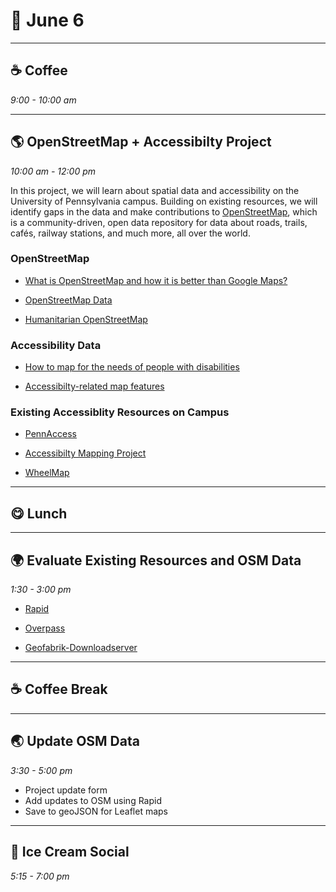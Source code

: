 # 🌿 June 6

<hr>

## ☕ Coffee
_9:00 - 10:00 am_ 

<hr>

## 🌎 OpenStreetMap + Accessibilty Project
_10:00 am - 12:00 pm_  

In this project, we will learn about spatial data and accessibility on the University of Pennsylvania campus. Building on existing resources, we will identify gaps in the data and make contributions to [OpenStreetMap](https://www.openstreetmap.org/), which is a community-driven, open data repository for data about roads, trails, cafés, railway stations, and much more, all over the world.

### OpenStreetMap 

- [What is OpenStreetMap and how it is better than Google Maps?](https://www.geoapify.com/what-is-openstreetmap-and-how-it-is-better-than-google-maps)

- [OpenStreetMap Data](https://wiki.openstreetmap.org/wiki/Beginners_Guide_1.3)

- [Humanitarian OpenStreetMap](https://www.hotosm.org/)


### Accessibility Data

- [How to map for the needs of people with disabilities](https://wiki.openstreetmap.org/wiki/How_to_map_for_the_needs_of_people_with_disabilities)

- [Accessibilty-related map features](https://wiki.openstreetmap.org/wiki/Disabilities)
  
### Existing Accessiblity Resources on Campus

- [PennAccess](https://facilities.upenn.edu/maps/pennaccess)

- [Accessibilty Mapping Project](https://web.sas.upenn.edu/access-map/accessibility-map/)

- [WheelMap](https://wheelmap.org/nodes/-32120084)


<hr>

## 😋 Lunch

<hr>

## 🌍 Evaluate Existing Resources and OSM Data
_1:30 - 3:00 pm_ 

- [Rapid](https://rapideditor.org/edit#background=Bing&datasets=fbRoads,msBuildings&disable_features=boundaries&map=17.84/39.95194/-75.19386)

- [Overpass](https://overpass-turbo.eu/)

- [Geofabrik-Downloadserver](http://download.geofabrik.de/)


<hr>

## ☕ Coffee Break

<hr>

## 🌏 Update OSM Data 
_3:30 - 5:00 pm_ 

- Project update form 
- Add updates to OSM using Rapid 
- Save to geoJSON for Leaflet maps

<hr>

## 🍨 Ice Cream Social
_5:15 - 7:00 pm_ 

